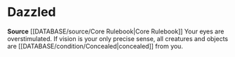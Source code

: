 ﻿# Dazzled

**Source** [[DATABASE/source/Core Rulebook|Core Rulebook]] 
Your eyes are overstimulated. If vision is your only precise sense, all creatures and objects are [[DATABASE/condition/Concealed|concealed]] from you.